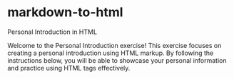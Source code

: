 # markdown-to-html

Personal Introduction in HTML

Welcome to the Personal Introduction exercise! This exercise focuses on creating a personal introduction using HTML markup. By following the instructions below, you will be able to showcase your personal information and practice using HTML tags effectively.
